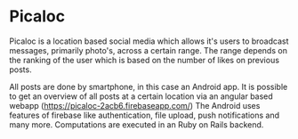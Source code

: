 # Picaloc

Picaloc is a location based social media which allows it's users to broadcast messages, primarily photo's, across a certain range. The range depends on the ranking of the user which is based on the number of likes on previous posts. 

All posts are done by smartphone, in this case an Android app. It is possible to get an overview of all posts at a certain location via an angular based webapp (https://picaloc-2acb6.firebaseapp.com/) The Android uses features of firebase like authentication, file upload, push notifications and many more. Computations are executed in an Ruby on Rails backend.
